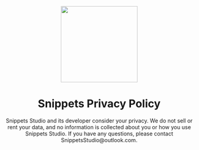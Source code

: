 <p align="center">
<img src="https://user-images.githubusercontent.com/17661536/181826164-d26ca67c-4883-40b9-923e-b7f1f7d5ab92.svg" width=200 />
</p>

<h1 align="center">
Snippets Privacy Policy
</h1>

<p align="center">
Snippets Studio and its developer consider your privacy. We do not sell or rent your data, and no information is collected about you or how you use Snippets Studio. If you have any questions, please contact SnippetsStudio@outlook.com.
</p>
